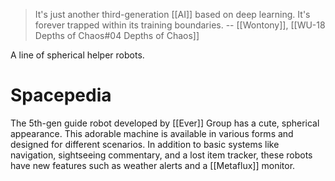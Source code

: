 > It's just another third-generation [[AI]] based on deep learning. It's forever trapped within its training boundaries.
> -- [[Wontony]], [[WU-18 Depths of Chaos#04 Depths of Chaos]]

A line of spherical helper robots.

# Spacepedia
The 5th-gen guide robot developed by [[Ever]] Group has a cute, spherical appearance. This adorable machine is available in various forms and designed for different scenarios. In addition to basic systems like navigation, sightseeing commentary, and a lost item tracker, these robots have new features such as weather alerts and a [[Metaflux]] monitor.